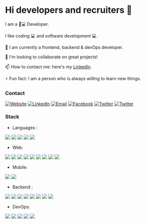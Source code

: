# Hi developers and recruiters 👋

I am a 👦💻  Developer.

I like coding 💻 and software development 💻.

🔭 I am currently a frontend, backend & devOps developer.

🤝 I'm looking to collaborate on great projects! 

📫 How to contact me: here's my [LinkedIn](https://www.linkedin.com/in/andy-santisteban/).

⚡ Fun fact: I am a person who is always willing to learn new things.

### Contact

<span><a href="https://andysantisteban.soy.pe/"><img alt="Website" src="https://img.shields.io/badge/website-000000?style=for-the-badge&logo=About.me&logoColor=white"></a> <a href="https://www.linkedin.com/in/andy-santisteban/"><img alt="LinkedIn" src="https://img.shields.io/badge/LinkedIn-0077B5?style=for-the-badge&logo=linkedin&logoColor=white"></a> <a href="mailto:andyjosue160720@gmail.com"><img alt="Email" src="https://img.shields.io/badge/Gmail-D14836?style=for-the-badge&logo=gmail&logoColor=white"></a> <a href="https://www.facebook.com/AndySantisteban1607/"><img alt="Facebook" src="https://img.shields.io/badge/Facebook-1877F2?style=for-the-badge&logo=facebook&logoColor=white"></a> <a href="https://twitter.com/SantistebanAndy"><img alt="Twitter" src="https://img.shields.io/badge/Twitter-1DA1F2?style=for-the-badge&logo=twitter&logoColor=white"></a> <a href="https://api.whatsapp.com/send?phone=969518378&text=Hi!%20view%20to%20Github%20Profile"><img alt="Twitter" src="https://img.shields.io/badge/WhatsApp-25D366?style=for-the-badge&logo=whatsapp&logoColor=white"></a>
</span>

### Stack

 - Languages :
 
 <span>
    <img src="https://img.shields.io/badge/Go-00ADD8?style=for-the-badge&logo=go&logoColor=white" />
    <img src="https://img.shields.io/badge/JavaScript-323330?style=for-the-badge&logo=javascript&logoColor=F7DF1E" />
    <img src="https://img.shields.io/badge/PHP-777BB4?style=for-the-badge&logo=php&logoColor=white" />
    <img src="https://img.shields.io/badge/Python-FFD43B?style=for-the-badge&logo=python&logoColor=blue" />
    <img src="https://img.shields.io/badge/Java-ED8B00?style=for-the-badge&logo=java&logoColor=white" />
 </span>
  
 - Web: 
 
 <span>
    <img src="https://img.shields.io/badge/HTML5-E34F26?style=for-the-badge&logo=html5&logoColor=white"/>
    <img src="https://img.shields.io/badge/CSS3-1572B6?style=for-the-badge&logo=css3&logoColor=white"/>
    <img src="https://img.shields.io/badge/JavaScript-323330?style=for-the-badge&logo=javascript&logoColor=F7DF1E"/>
    <img src="https://img.shields.io/badge/TypeScript-007ACC?style=for-the-badge&logo=typescript&logoColor=white"/>
    <img src="https://img.shields.io/badge/React-20232A?style=for-the-badge&logo=react&logoColor=61DAFB"/>
    <img src="https://img.shields.io/badge/Sass-CC6699?style=for-the-badge&logo=sass&logoColor=white"/>
    <img src="https://img.shields.io/badge/Vite-B73BFE?style=for-the-badge&logo=vite&logoColor=FFD62E"/>
    <img src="https://img.shields.io/badge/Jest-C21325?style=for-the-badge&logo=jest&logoColor=white"/>
    <img src="https://img.shields.io/badge/Cypress-17202C?style=for-the-badge&logo=cypress&logoColor=white"/>
</span>
  
  - Mobile:
 
  <span>
    <img src="https://img.shields.io/badge/React_Native-20232A?style=for-the-badge&logo=react&logoColor=61DAF"/>
    <img src="https://img.shields.io/badge/Expo-1B1F23?style=for-the-badge&logo=expo&logoColor=white"/>
  </span>
  
  - Backend :
  
  <span>
    <img src="https://img.shields.io/badge/Node.js-339933?style=for-the-badge&logo=nodedotjs&logoColor=white"/>
    <img src="https://img.shields.io/badge/Express.js-000000?style=for-the-badge&logo=express&logoColor=white"/>
    <img src="https://img.shields.io/badge/GraphQl-E10098?style=for-the-badge&logo=graphql&logoColor=white" />
    <img src="https://img.shields.io/badge/Apollo%20GraphQL-311C87?&style=for-the-badge&logo=Apollo%20GraphQL&logoColor=white"/>
    <img src="https://img.shields.io/badge/next.js-000000?style=for-the-badge&logo=nextdotjs&logoColor=white"/>
    <img src="https://img.shields.io/badge/Deno-white?style=for-the-badge&logo=deno&logoColor=464647"/>
    <img src="https://img.shields.io/badge/MongoDB-4EA94B?style=for-the-badge&logo=mongodb&logoColor=white"/>
    <img src="https://img.shields.io/badge/MySQL-005C84?style=for-the-badge&logo=mysql&logoColor=white"/>
  </span>
  
  - DevOps:
  
  <span>
    <img src="https://img.shields.io/badge/Docker-2CA5E0?style=for-the-badge&logo=docker&logoColor=white"/>
    <img src="https://img.shields.io/badge/kubernetes-326ce5.svg?&style=for-the-badge&logo=kubernetes&logoColor=white"/>
    <img src="https://img.shields.io/badge/GitHub_Actions-2088FF?style=for-the-badge&logo=github-actions&logoColor=white"/>
    <img src="https://img.shields.io/badge/Amazon_AWS-FF9900?style=for-the-badge&logo=amazonaws&logoColor=white"/>
    <img src="https://img.shields.io/badge/Jenkins-D24939?style=for-the-badge&logo=Jenkins&logoColor=white"/>
  </span>
